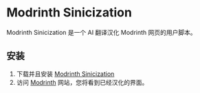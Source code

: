 # Modrinth Sinicization

Modrinth Sinicization 是一个 AI 翻译汉化 Modrinth 网页的用户脚本。

## 安装

1. 下载并且安装 [Modrinth Sinicization](https://github.com/ForgeStove/ModrinthSinicization/raw/refs/heads/main/script.user.js)
2. 访问 [Modrinth](https://modrinth.com/) 网站，您将看到已经汉化的界面。
